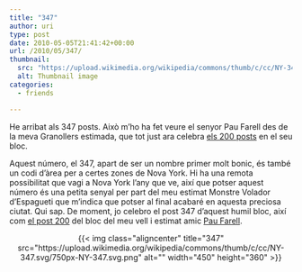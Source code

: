 ```yaml
---
title: "347"
author: uri
type: post
date: 2010-05-05T21:41:42+00:00
url: /2010/05/347/
thumbnail:
  src: "https://upload.wikimedia.org/wikipedia/commons/thumb/c/cc/NY-347.svg/750px-NY-347.svg.png"
  alt: Thumbnail image
categories:
  - friends

---
```

He arribat als 347 posts. Això m&#8217;ho ha fet veure el senyor Pau Farell des de la meva Granollers estimada, que tot just ara celebra [els 200 posts][1] en el seu bloc.

Aquest número, el 347, apart de ser un nombre primer molt bonic, és també un codi d&#8217;àrea per a certes zones de Nova York. Hi ha una remota possibilitat que vagi a Nova York l&#8217;any que ve, així que potser aquest número és una petita senyal per part del meu estimat Monstre Volador d&#8217;Espagueti que m&#8217;indica que potser al final acabaré en aquesta preciosa ciutat. Qui sap. De moment, jo celebro el post 347 d&#8217;aquest humil bloc, així com [el post 200][1] del bloc del meu vell i estimat amic [Pau Farell][2].

<p style="text-align: center;">
  {{< img class="aligncenter" title="347" src="https://upload.wikimedia.org/wikipedia/commons/thumb/c/cc/NY-347.svg/750px-NY-347.svg.png" alt="" width="450" height="360" >}}
</p>

 [1]: https://paufarell.blogspot.com/2010/04/no-tothom-arriba-als-200.html
 [2]: https://paufarell.blogspot.com/